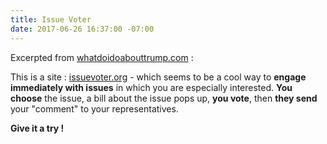 ```yaml
---
title: Issue Voter
date: 2017-06-26 16:37:00 -07:00
---
```


Excerpted from [whatdoidoabouttrump.com](http://whatdoidoabouttrump.com/) :

This is a site : [issuevoter.org](https://issuevoter.org/) -
 which seems to be a cool way to **engage immediately with issues** in which you are especially interested.  **You choose** the issue, a bill about the issue pops up, **you vote**, then **they send** your "comment" to your representatives.

**Give it a try !**



